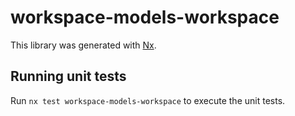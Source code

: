 # workspace-models-workspace

This library was generated with [Nx](https://nx.dev).

## Running unit tests

Run `nx test workspace-models-workspace` to execute the unit tests.
